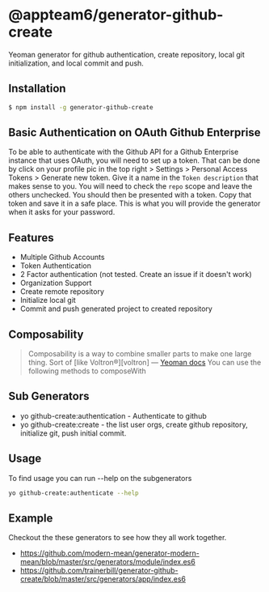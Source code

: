 # @appteam6/generator-github-create
Yeoman generator for github authentication, create repository, local git initialization, and local commit and push.

## Installation
```sh
$ npm install -g generator-github-create
```

## Basic Authentication on OAuth Github Enterprise

To be able to authenticate with the Github API for a Github Enterprise instance that uses OAuth, you will need to set up a token.
That can be done by click on your profile pic in the top right > Settings > Personal Access Tokens > Generate new token. Give it a name in the `Token description`
that makes sense to you. You will need to check the `repo` scope and leave the others unchecked. You should then be presented with a token. Copy that token
and save it in a safe place. This is what you will provide the generator when it asks for your password.

## Features
* Multiple Github Accounts
* Token Authentication
* 2 Factor authentication (not tested.  Create an issue if it doesn't work)
* Organization Support
* Create remote repository
* Initialize local git
* Commit and push generated project to created repository

## Composability
> Composability is a way to combine smaller parts to make one large thing. Sort of [like Voltron®][voltron]
> — [Yeoman docs](http://yeoman.io/authoring/composability.html)
You can use the following methods to composeWith

## Sub Generators
* yo github-create:authentication - Authenticate to github
* yo github-create:create - the list user orgs, create github repository, initialize git, push initial commit.

## Usage
To find usage you can run --help on the subgenerators
```sh
yo github-create:authenticate --help
```

## Example
Checkout the these generators to see how they all work together.
* https://github.com/modern-mean/generator-modern-mean/blob/master/src/generators/module/index.es6
* https://github.com/trainerbill/generator-github-create/blob/master/src/generators/app/index.es6
